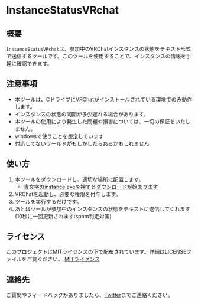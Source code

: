 # InstanceStatusVRchat

## 概要
`InstanceStatusVRchat`は、参加中のVRChatインスタンスの状態をテキスト形式で送信するツールです。このツールを使用することで、インスタンスの情報を手軽に確認できます。

## 注意事項
- 本ツールは、CドライブにVRChatがインストールされている環境でのみ動作します。
- インスタンスの状態の同期が多少遅れる場合があります。
- 本ツールの使用により発生した問題や損害については、一切の保証をいたしません。
- windowsで使うことを想定しています
- 対応してないワールドがもしかしたらあるかもしれません

## 使い方
1. 本ツールをダウンロードし、適切な場所に配置します。
   - [青文字のinstance.exeを押すとダウンロードが始まります](<https://github.com/Madoa5561/InstanceStatusVRchat/releases/tag/download>)
2. VRChatを起動し、必要な権限を付与します。
3. ツールを実行するだけです。
4. あとはツールが参加中のインスタンスの状態をテキストに送信してくれます(10秒に一回更新されます:spam判定対策)

## ライセンス
このプロジェクトはMITライセンスの下で配布されています。詳細はLICENSEファイルをご覧ください。
[MITライセンス](<https://github.com/Madoa5561/InstanceStatusVRchat/blob/main/LICENSE>)

## 連絡先
ご質問やフィードバックがありましたら、[Twitter](<https://x.com/shota5561>)までご連絡ください。
